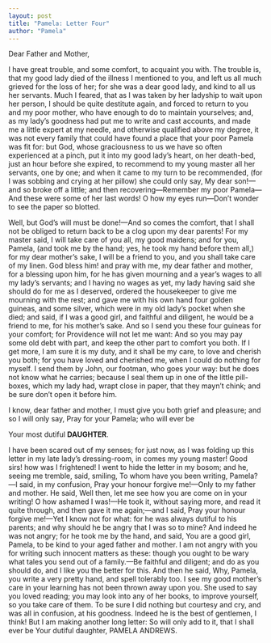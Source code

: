 ```yaml
---
layout: post
title: "Pamela: Letter Four"
author: "Pamela"
---
```


Dear Father and Mother,

I have great trouble, and some comfort, to acquaint you with. The trouble is, that my good lady died of the illness I mentioned to you, and left us all much grieved for the loss of her; for she was a dear good lady, and kind to all us her servants. Much I feared, that as I was taken by her ladyship to wait upon her person, I should be quite destitute again, and forced to return to you and my poor mother, who have enough to do to maintain yourselves; and, as my lady’s goodness had put me to write and cast accounts, and made me a little expert at my needle, and otherwise qualified above my degree, it was not every family that could have found a place that your poor Pamela was fit for: but God, whose graciousness to us we have so often experienced at a pinch, put it into my good lady’s heart, on her death-bed, just an hour before she expired, to recommend to my young master all her servants, one by one; and when it came to my turn to be recommended, (for I was sobbing and crying at her pillow) she could only say, My dear son!—and so broke off a little; and then recovering—Remember my poor Pamela—And these were some of her last words! O how my eyes run—Don’t wonder to see the paper so blotted.

Well, but God’s will must be done!—And so comes the comfort, that I shall not be obliged to return back to be a clog upon my dear parents! For my master said, I will take care of you all, my good maidens; and for you, Pamela, (and took me by the hand; yes, he took my hand before them all,) for my dear mother’s sake, I will be a friend to you, and you shall take care of my linen. God bless him! and pray with me, my dear father and mother, for a blessing upon him, for he has given mourning and a year’s wages to all my lady’s servants; and I having no wages as yet, my lady having said she should do for me as I deserved, ordered the housekeeper to give me mourning with the rest; and gave me with his own hand four golden guineas, and some silver, which were in my old lady’s pocket when she died; and said, if I was a good girl, and faithful and diligent, he would be a friend to me, for his mother’s sake. And so I send you these four guineas for your comfort; for Providence will not let me want: And so you may pay some old debt with part, and keep the other part to comfort you both. If I get more, I am sure it is my duty, and it shall be my care, to love and cherish you both; for you have loved and cherished me, when I could do nothing for myself. I send them by John, our footman, who goes your way: but he does not know what he carries; because I seal them up in one of the little pill-boxes, which my lady had, wrapt close in paper, that they mayn’t chink; and be sure don’t open it before him.

I know, dear father and mother, I must give you both grief and pleasure; and so I will only say, Pray for your Pamela; who will ever be

Your most dutiful **DAUGHTER**.

I have been scared out of my senses; for just now, as I was folding up this letter in my late lady’s dressing-room, in comes my young master! Good sirs! how was I frightened! I went to hide the letter in my bosom; and he, seeing me tremble, said, smiling, To whom have you been writing, Pamela?—I said, in my confusion, Pray your honour forgive me!—Only to my father and mother. He said, Well then, let me see how you are come on in your writing! O how ashamed I was!—He took it, without saying more, and read it quite through, and then gave it me again;—and I said, Pray your honour forgive me!—Yet I know not for what: for he was always dutiful to his parents; and why should he be angry that I was so to mine? And indeed he was not angry; for he took me by the hand, and said, You are a good girl, Pamela, to be kind to your aged father and mother. I am not angry with you for writing such innocent matters as these: though you ought to be wary what tales you send out of a family.—Be faithful and diligent; and do as you should do, and I like you the better for this. And then he said, Why, Pamela, you write a very pretty hand, and spell tolerably too. I see my good mother’s care in your learning has not been thrown away upon you. She used to say you loved reading; you may look into any of her books, to improve yourself, so you take care of them. To be sure I did nothing but courtesy and cry, and was all in confusion, at his goodness. Indeed he is the best of gentlemen, I think! But I am making another long letter: So will only add to it, that I shall ever be Your dutiful daughter, PAMELA ANDREWS.
